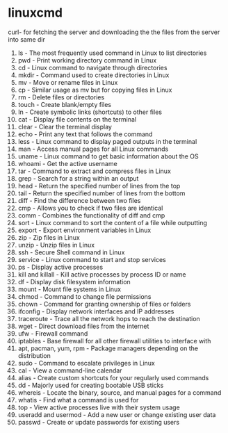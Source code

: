 # linuxcmd

curl- for fetching the server and downloading the the files from the server into same dir 
1.	ls - The most frequently used command in Linux to list directories
2.	pwd - Print working directory command in Linux
3.	cd - Linux command to navigate through directories
4.	mkdir - Command used to create directories in Linux
5.	mv - Move or rename files in Linux
6.	cp - Similar usage as mv but for copying files in Linux
7.	rm - Delete files or directories
8.	touch - Create blank/empty files
9.	ln - Create symbolic links (shortcuts) to other files
10.	cat - Display file contents on the terminal
11.	clear - Clear the terminal display
12.	echo - Print any text that follows the command
13.	less - Linux command to display paged outputs in the terminal
14.	man - Access manual pages for all Linux commands
15.	uname - Linux command to get basic information about the OS
16.	whoami - Get the active username
17.	tar - Command to extract and compress files in Linux
18.	grep - Search for a string within an output
19.	head - Return the specified number of lines from the top
20.	tail - Return the specified number of lines from the bottom
21.	diff - Find the difference between two files
22.	cmp - Allows you to check if two files are identical
23.	comm - Combines the functionality of diff and cmp
24.	sort - Linux command to sort the content of a file while outputting
25.	export - Export environment variables in Linux
26.	zip - Zip files in Linux
27.	unzip - Unzip files in Linux
28.	ssh - Secure Shell command in Linux
29.	service - Linux command to start and stop services
30.	ps - Display active processes
31.	kill and killall - Kill active processes by process ID or name
32.	df - Display disk filesystem information
33.	mount - Mount file systems in Linux
34.	chmod - Command to change file permissions
35.	chown - Command for granting ownership of files or folders
36.	ifconfig - Display network interfaces and IP addresses
37.	traceroute - Trace all the network hops to reach the destination
38.	wget - Direct download files from the internet
39.	ufw - Firewall command
40.	iptables - Base firewall for all other firewall utilities to interface with
41.	apt, pacman, yum, rpm - Package managers depending on the distribution
42.	sudo - Command to escalate privileges in Linux
43.	cal - View a command-line calendar
44.	alias - Create custom shortcuts for your regularly used commands
45.	dd - Majorly used for creating bootable USB sticks
46.	whereis - Locate the binary, source, and manual pages for a command
47.	whatis - Find what a command is used for
48.	top - View active processes live with their system usage
49.	useradd and usermod - Add a new user or change existing user data
50.	passwd - Create or update passwords for existing users

